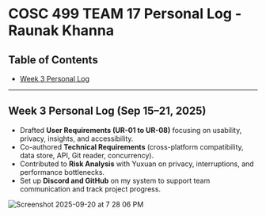# COSC 499 TEAM 17 Personal Log - Raunak Khanna

## Table of Contents
- [Week 3 Personal Log](#week-3-personal-log-sep-15-21-2025)

---

## Week 3 Personal Log (Sep 15–21, 2025)
- Drafted **User Requirements (UR-01 to UR-08)** focusing on usability, privacy, insights, and accessibility.  
- Co-authored **Technical Requirements** (cross-platform compatibility, data store, API, Git reader, concurrency).  
- Contributed to **Risk Analysis** with Yuxuan on privacy, interruptions, and performance bottlenecks.  
- Set up **Discord and GitHub** on my system to support team communication and track project progress.  

![Screenshot 2025-09-20 at 7 28 06 PM](https://github.com/user-attachments/assets/2a1c5ed8-0c39-4186-97e2-e381dbe3fc3c)
